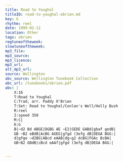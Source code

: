 ```yaml
---
title: Road to Youghal
titleID: road-to-youghal-obrien.md
key: G
rhythm: reel
date: 1999-02-12
location: Other
tags: obrien
regtuneoftheweek:
slowtuneoftheweek:
mp3_file:
mp3_source:
mp3_licence:
mp3_url:
alt_mp3_url:
source: Wellington
abc_source: Wellington Tunebook Collection
abc_url: /tunebooks/obrien.pdf
abc: |
    X:16
    T:Road to Youghal
    C:Trad, arr. Paddy O'Brien
    T:Set: Road to Youghal/Conlan's Well/Holly Bush
    R:reel
    I:speed 350
    M:C|
    K:G
    B|~d2 Bd ABGE|DGBG AE ~E2|GEDE GABd|gbaf gedB|
    GB ~B2 eBdB|AcBG AGEG|gfgd (3efg dB|DEGA BGG:|
    d|gfge ~d2BG|ABcd eAAB|dg~g2 dcBG|FGAc BcBA|
    GB~B2 GBdB|cBcd eAAf|gfgd (3efg dB|DEGA BGG:|
    

---
```

